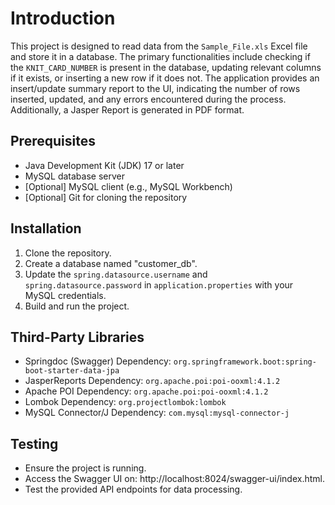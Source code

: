 # Introduction

This project is designed to read data from the `Sample_File.xls` Excel file and store it in a database. The primary functionalities include checking if the `KNIT_CARD_NUMBER` is present in the database, updating relevant columns if it exists, or inserting a new row if it does not. The application provides an insert/update summary report to the UI, indicating the number of rows inserted, updated, and any errors encountered during the process. Additionally, a Jasper Report is generated in PDF format.

## Prerequisites

- Java Development Kit (JDK) 17 or later
- MySQL database server
- [Optional] MySQL client (e.g., MySQL Workbench)
- [Optional] Git for cloning the repository

## Installation

1. Clone the repository.
2. Create a database named "customer_db".
3. Update the `spring.datasource.username` and `spring.datasource.password` in `application.properties` with your MySQL credentials.
4. Build and run the project.

## Third-Party Libraries

- Springdoc (Swagger) Dependency: `org.springframework.boot:spring-boot-starter-data-jpa`
- JasperReports Dependency: `org.apache.poi:poi-ooxml:4.1.2`
- Apache POI Dependency: `org.apache.poi:poi-ooxml:4.1.2`
- Lombok Dependency: `org.projectlombok:lombok`
- MySQL Connector/J Dependency: `com.mysql:mysql-connector-j`

## Testing

- Ensure the project is running.
- Access the Swagger UI on: http://localhost:8024/swagger-ui/index.html.
- Test the provided API endpoints for data processing.
